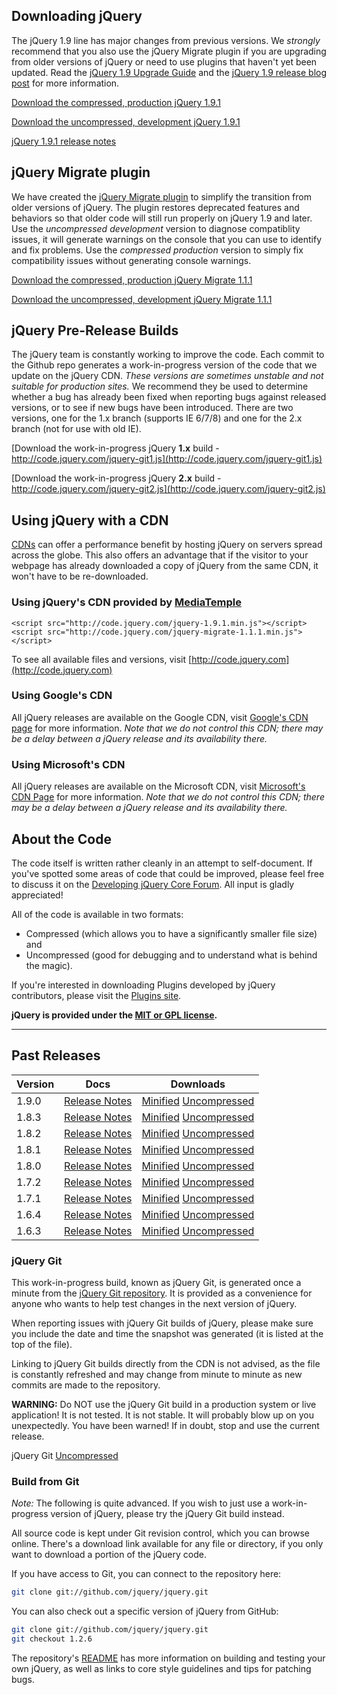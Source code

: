 <script>
{
	"title": "Download jQuery",
	"pageTemplate": "page-contentfull.php",
	"customFields": [
		{ "key": "hide_title", "value": 1 }
	]
}
</script>

## Downloading jQuery

The jQuery 1.9 line has major changes from previous versions. We _strongly_
recommend that you also use the jQuery Migrate plugin if you are upgrading from
older versions of jQuery or need to use plugins that haven't yet been updated.
Read the [jQuery 1.9 Upgrade Guide](http://jquery.com/upgrade-guide/1.9/)
and the [jQuery 1.9 release blog post](http://blog.jquery.com/2013/01/15/jquery-1-9-final-jquery-2-0-beta-migrate-final-released/)
for more information.

[Download the compressed, production jQuery 1.9.1](http://code.jquery.com/jquery-1.9.1.min.js)

[Download the uncompressed, development jQuery 1.9.1](http://code.jquery.com/jquery-1.9.1.js)

[jQuery 1.9.1 release notes](http://blog.jquery.com/2013/02/04/jquery-1-9-1-released/)

## jQuery Migrate plugin

We have created the [jQuery Migrate
plugin](http://github.com/jquery/jquery-migrate/#readme)
to simplify the transition from older versions of jQuery.
The plugin restores deprecated features and behaviors so that older code will
still run properly on jQuery 1.9 and later.
Use the _uncompressed development_ version to diagnose compatiblity issues,
it will generate warnings on the console that you can use to identify
and fix problems.
Use the _compressed production_ version to simply fix compatibility issues
without generating console warnings.

[Download the compressed, production jQuery Migrate 1.1.1](http://code.jquery.com/jquery-migrate-1.1.1.min.js)

[Download the uncompressed, development jQuery Migrate 1.1.1](http://code.jquery.com/jquery-migrate-1.1.1.js)

## jQuery Pre-Release Builds

The jQuery team is constantly working to improve the code. Each commit to the Github repo generates a work-in-progress version of the code that we update on the jQuery CDN. _These versions are sometimes unstable and not suitable for production sites._ We recommend they be used to determine whether a bug has already been fixed when reporting bugs against released versions, or to see if new bugs have been introduced. There are two versions, one for the 1.x branch (supports IE 6/7/8) and one for the 2.x branch (not for use with old IE).

[Download the work-in-progress jQuery **1.x** build - http://code.jquery.com/jquery-git1.js](http://code.jquery.com/jquery-git1.js)

[Download the work-in-progress jQuery **2.x** build - http://code.jquery.com/jquery-git2.js](http://code.jquery.com/jquery-git2.js)

## Using jQuery with a CDN

[CDNs](http://en.wikipedia.org/wiki/Content_delivery_network) can offer a performance benefit by hosting jQuery on servers spread across the globe. This also offers an advantage that
if the visitor to your webpage has already downloaded a copy of jQuery from the same CDN, it won't have to be re-downloaded.

### Using jQuery's CDN provided by [MediaTemple](http://mediatemple.net)

```
<script src="http://code.jquery.com/jquery-1.9.1.min.js"></script>
<script src="http://code.jquery.com/jquery-migrate-1.1.1.min.js"></script>
```

To see all available files and versions, visit [http://code.jquery.com](http://code.jquery.com)

### Using Google's CDN

All jQuery releases are available on the Google CDN, visit [Google's CDN page](http://code.google.com/apis/ajaxlibs/documentation/index.html#jquery) for more information. *Note that we do not control this CDN; there may be a delay between a jQuery release and its availability there.*

### Using Microsoft's CDN

All jQuery releases are available on the Microsoft CDN, visit [Microsoft's CDN Page](http://www.asp.net/ajaxlibrary/cdn.ashx) for more information. *Note that we do not control this CDN; there may be a delay between a jQuery release and its availability there.*

## About the Code

The code itself is written rather cleanly in an attempt to self-document. If you've spotted some areas of code that could be improved, please feel free to discuss it on the [Developing jQuery Core Forum](https://forum.jquery.com/developing-jquery-core). All input is gladly appreciated!

All of the code is available in two formats:

* Compressed (which allows you to have a significantly smaller file size) and</li>
* Uncompressed (good for debugging and to understand what is behind the magic).</li>

If you're interested in downloading Plugins developed by jQuery contributors, please visit the <a href="http://plugins.jquery.com/">Plugins site</a>.

**jQuery is provided under the <a href="http://jquery.org/license">MIT or GPL license</a>.**

***

## Past Releases

<table>
	<thead><tr><th>Version</th><th>Docs</th><th>Downloads</th></tr></thead>
	<tbody>
		<tr><td>1.9.0</td><td><a href="http://blog.jquery.com/2013/01/15/jquery-1-9-final-jquery-2-0-beta-migrate-final-released/">Release Notes</a></td><td><a href="http://code.jquery.com/jquery-1.9.0.min.js">Minified</a> <a href="http://code.jquery.com/jquery-1.9.0.js">Uncompressed</a></td></tr>
		<tr><td>1.8.3</td><td><a href="http://blog.jquery.com/2012/11/13/jquery-1-8-3-released/">Release Notes</a></td><td><a href="http://code.jquery.com/jquery-1.8.3.min.js">Minified</a> <a href="http://code.jquery.com/jquery-1.8.3.js">Uncompressed</a></td></tr>
		<tr><td>1.8.2</td><td><a href="http://blog.jquery.com/2012/09/20/jquery-1-8-2-released/">Release Notes</a></td><td><a href="http://code.jquery.com/jquery-1.8.2.min.js">Minified</a> <a href="http://code.jquery.com/jquery-1.8.2.js">Uncompressed</a></td></tr>
		<tr><td>1.8.1</td><td><a href="http://blog.jquery.com/2012/08/30/jquery-1-8-1-released/">Release Notes</a></td><td><a href="http://code.jquery.com/jquery-1.8.1.min.js">Minified</a> <a href="http://code.jquery.com/jquery-1.8.1.js">Uncompressed</a></td></tr>
		<tr><td>1.8.0</td><td><a href="http://blog.jquery.com/2012/08/09/jquery-1-8-released/">Release Notes</a></td><td><a href="http://code.jquery.com/jquery-1.8.0.min.js">Minified</a> <a href="http://code.jquery.com/jquery-1.8.0.js">Uncompressed</a></td></tr>
		<tr><td>1.7.2</td><td><a href="http://blog.jquery.com/2012/03/21/jquery-1-7-2-released/">Release Notes</a></td><td><a href="http://code.jquery.com/jquery-1.7.2.min.js">Minified</a> <a href="http://code.jquery.com/jquery-1.7.2.js">Uncompressed</a></td></tr>
		<tr><td>1.7.1</td><td><a href="http://blog.jquery.com/2011/11/21/jquery-1-7-1-released/">Release Notes</a></td><td><a href="http://code.jquery.com/jquery-1.7.1.min.js">Minified</a> <a href="http://code.jquery.com/jquery-1.7.1.js">Uncompressed</a></td></tr>
		<tr><td>1.6.4</td><td><a href="http://blog.jquery.com/2011/09/12/jquery-1-6-4-released/">Release Notes</a></td><td><a href="http://code.jquery.com/jquery-1.6.4.min.js">Minified</a> <a href="http://code.jquery.com/jquery-1.6.4.js">Uncompressed</a></td></tr>
		<tr><td>1.6.3</td><td><a href="http://blog.jquery.com/2011/09/01/jquery-1-6-3-released/">Release Notes</a></td><td><a href="http://code.jquery.com/jquery-1.6.3.min.js">Minified</a> <a href="http://code.jquery.com/jquery-1.6.3.js">Uncompressed</a></td></tr>
	</tbody>
</table>

### jQuery Git

This work-in-progress build, known as jQuery Git, is generated once a minute from the <a href="http://github.com/jquery/jquery">jQuery Git repository</a>. It is provided as a convenience for anyone who wants to help test changes in the next version of jQuery.

When reporting issues with jQuery Git builds of jQuery, please make sure you include the date and time the snapshot was generated (it is listed at the top of the file).

Linking to jQuery Git builds directly from the CDN is not advised, as the file is constantly refreshed and may change from minute to minute as new commits are made to the repository.

<strong>WARNING:</strong> Do NOT use the jQuery Git build in a production system or live application! It is not tested. It is not stable. It will probably blow up on you unexpectedly. You have been warned! If in doubt, stop and use the current release.

jQuery Git <a href="http://code.jquery.com/jquery-git.js">Uncompressed</a>

### Build from Git
*Note:* The following is quite advanced. If you wish to just use a work-in-progress version of jQuery, please try the jQuery Git build instead.

All source code is kept under Git revision control, which you can browse online. There's a download link available for any file or directory, if you only want to download a portion of the jQuery code.

If you have access to Git, you can connect to the repository here:

``` bash
git clone git://github.com/jquery/jquery.git
```

You can also check out a specific version of jQuery from GitHub:

``` bash
git clone git://github.com/jquery/jquery.git
git checkout 1.2.6
```

The repository's <a href="https://github.com/jquery/jquery/blob/master/README.md">README</a> has more information on building and testing your own jQuery, as well as links to core style guidelines and tips for patching bugs.
